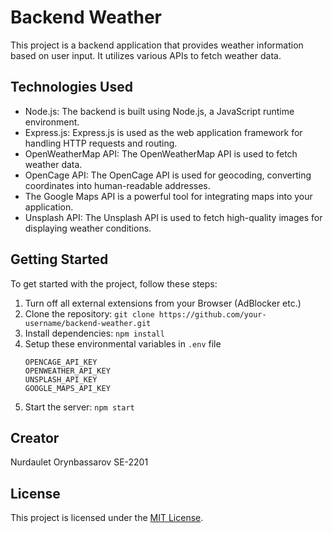 # Backend Weather

This project is a backend application that provides weather information based on user input. It utilizes various APIs to fetch weather data.

## Technologies Used

- Node.js: The backend is built using Node.js, a JavaScript runtime environment.
- Express.js: Express.js is used as the web application framework for handling HTTP requests and routing.
- OpenWeatherMap API: The OpenWeatherMap API is used to fetch weather data.
- OpenCage API: The OpenCage API is used for geocoding, converting coordinates into human-readable addresses.
- The Google Maps API is a powerful tool for integrating maps into your application.
- Unsplash API: The Unsplash API is used to fetch high-quality images for displaying weather conditions.

## Getting Started
To get started with the project, follow these steps:

1. Turn off all external extensions from your Browser (AdBlocker etc.)
2. Clone the repository: `git clone https://github.com/your-username/backend-weather.git`
3. Install dependencies: `npm install`
4. Setup these environmental variables in `.env` file
    ```
    OPENCAGE_API_KEY
    OPENWEATHER_API_KEY
    UNSPLASH_API_KEY
    GOOGLE_MAPS_API_KEY
    ``` 
4. Start the server: `npm start`

## Creator
Nurdaulet Orynbassarov SE-2201

## License

This project is licensed under the [MIT License](LICENSE).
